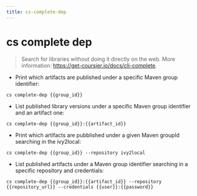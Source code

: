```yaml
---
title: cs-complete-dep
---
```

# cs complete dep

> Search for libraries without doing it directly on the web.
> More information: <https://get-coursier.io/docs/cli-complete>.

- Print which artifacts are published under a specific Maven group identifier:

`cs complete-dep {{group_id}}`

- List published library versions under a specific Maven group identifier and an artifact one:

`cs complete-dep {{group_id}}:{{artifact_id}}`

- Print which artifacts are pubblished under a given Maven groupId searching in the ivy2local:

`cs complete-dep {{group_id}} --repository ivy2local`

- List published artifacts under a Maven group identifier searching in a specific repository and credentials:

`cs complete-dep {{group_id}}:{{artifact_id}} --repository {{repository_url}} --credentials {{user}}:{{password}}`
